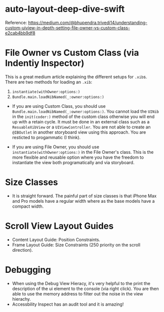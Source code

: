 # auto-layout-deep-dive-swift
Reference: https://medium.com/@bhupendra.trivedi14/understanding-custom-uiview-in-depth-setting-file-owner-vs-custom-class-e2cab4bb9df8

# File Owner vs Custom Class (via Indentiy Inspector)
This is a great medium article explaining the different setups for `.xib`s. There are two methods for loading an `.xib`:
1. `instantiate(withOwner:options:)`
2. `Bundle.main.loadNibNamed(_:owner:options:)`


- If you are using Custom Class, you should use `Bundle.main.loadNibNamed(_:owner:options:)`. You cannot load the `UINib` in the `init(coder:)` method of the custom class otherwise you will end up with a retain cycle. It must be done in an external class such as a `ResuableXibView` or a `UIViewController`. You are not able to create an `@IBOutlet` in another storyboard view using this approach. You are resticted to progammatic (I think).

- If you are using File Owner, you should use `instantiate(withOwner:options:)` in the File Owner's class. This is the more flexible and reusable option where you have the freedom to instantiate the view both programatically and via storyboard.

# Size Classes
- It is straight forward. The painful part of size classes is that iPhone Max and Pro models have a regular width where as the base models have a compact width.

# Scroll View Layout Guides
- Content Layout Guide: Position Constraints.
- Frame Layout Guide: Size Constraints (250 priority on the scroll direction).

# Debugging
- When using the Debug View Hieracy, it's very helpful to the print the description of the ui element to the console (via right click). You are then able to use the memory address to filter out the noise in the view hierachy.
- Accessbility Inspect has an audit tool and it is amazing!
